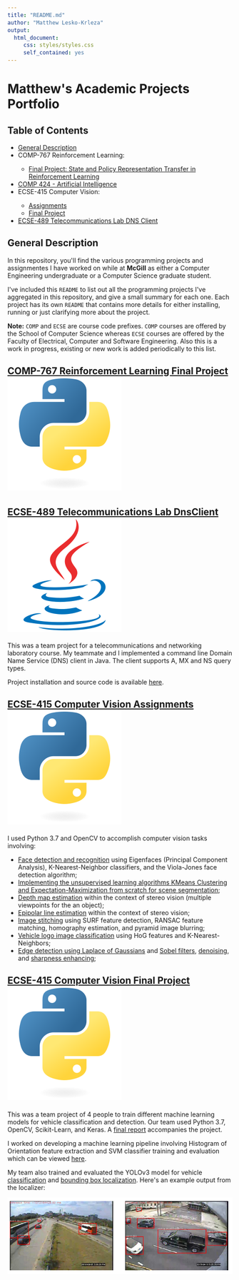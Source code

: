 ```yaml
---
title: "README.md"
author: "Matthew Lesko-Krleza"
output: 
  html_document:
     css: styles/styles.css
     self_contained: yes
---
```

<link rel="stylesheet" type="text/css" media="all" href="styles/styles.css" />
<link rel="stylesheet" href="https://cdn.rawgit.com/konpa/devicon/master/devicon.min.css">

# Matthew's Academic Projects Portfolio
<h2>Table of Contents</h2>
<ul>
  <li><a href="#description"> General Description</a></li>
  <li>COMP-767 Reinforcement Learning:</li>
  <ul>
    <li><a href="#comp-767-reinforcement-learning-p">Final Project: State and Policy Representation Transfer in Reinforcement Learning</a></li>
  </ul>
  <li><a href="#comp424-artificial-intelligence">COMP 424 - Artificial Intelligence</a></li>
  <li>ECSE-415 Computer Vision:</li>
  <ul>
    <li><a href="ecse-415-computer-vision-a">Assignments</li>
    <li><a href="ecse-415-computer-vision-p">Final Project</li>
  </ul>
  <li><a href="#ecse-489-telecommunications-lab">ECSE-489 Telecommunications Lab DNS Client</a>
</ul>

<h2 id="description">General Description</h2>

In this repository, you'll find the various programming projects and assignmentes I have worked on
while at __McGill__ as either a Computer Engineering undergraduate or a Computer
Science graduate student.

I've included this `README` to list out all the programming projects I've
aggregated in this repository, and give a small summary for each one.
Each project has its own `README` that contains more details for either
installing, running or just clarifying more about the project.

__Note:__ `COMP` and `ECSE` are course code prefixes. `COMP` courses are offered by the School of Computer Science whereas `ECSE` courses are offered by the Faculty of Electrical, Computer and Software Engineering. Also this is a work in progress, existing or new work is added periodically to this list.

<h2 id="comp-767-reinforcement-learning-p">
  <a href="https://github.com/mattesko/Transfer-Deep-Reinforcement-Learning">
COMP-767 Reinforcement Learning Final Project
  <img src="icons/python-original.svg" class="icon">
</h2>

<h2 id="ecse-489-telecommunications-lab">
  <a href="https://github.com/mattesko/DnsClient">ECSE-489 Telecommunications Lab DnsClient</a>
  <img src="icons/java-original.svg" class="icon">
</h2> 
This was a team project for a telecommunications and networking laboratory course. 
My teammate and I implemented a command line Domain Name Service (DNS) client in Java.
The client supports A, MX and NS query types. 

Project installation and source code is available [here](https://github.com/mattesko/DnsClient).

<h2 id="ecse-415-computer-vision-a">
  <a href="https://github.com/mattesko/ECSE415-Assignments">ECSE-415 Computer Vision Assignments</a>
  <img src="icons/python-original.svg" class="icon">
</h2> 

<!-- ## [ECSE-415 Computer Vision](https://github.com/mattesko/ECSE415-Assignments) ![icon][python-icon] -->
I used Python 3.7 and OpenCV to accomplish computer vision tasks involving: 
- [Face detection and recognition](https://github.com/mattesko/ECSE415-Assignments/blob/master/Assignment_4/face_detection.ipynb) using Eigenfaces (Principal Component Analysis), K-Nearest-Neighbor classifiers, and the Viola-Jones face detection algorithm;
- [Implementing the unsupervised learning algorithms KMeans Clustering and Expectation-Maximization from scratch for scene segmentation](https://github.com/mattesko/ECSE415-Assignments/blob/master/Assignment_3/Kmeans_EM.ipynb);
- [Depth map estimation](https://github.com/mattesko/ECSE415-Assignments/blob/master/Assignment_3/Depth_Estimation.ipynb) within the context of stereo vision (multiple viewpoints for the an object);
- [Epipolar line estimation](https://github.com/mattesko/ECSE415-Assignments/blob/master/Assignment_3/Epipolar_Geometry.ipynb) within the context of stereo vision;
- [Image stitching](https://github.com/mattesko/ECSE415-Assignments/blob/master/Assignment_2/stitching.ipynb) using SURF feature detection, RANSAC feature matching, homography estimation, and pyramid image blurring;
- [Vehicle logo image classification](https://github.com/mattesko/ECSE415-Assignments/blob/master/Assignment_2/classification.ipynb) using HoG features and K-Nearest-Neighbors;
- [Edge detection using Laplace of Gaussians](https://github.com/mattesko/ECSE415-Assignments/blob/master/Assignment_1/LoG_edge.ipynb) and [Sobel filters](https://github.com/mattesko/ECSE415-Assignments/blob/master/Assignment_1/sobel_edge.ipynb), [denoising](https://github.com/mattesko/ECSE415-Assignments/blob/master/Assignment_1/denoising.ipynb), and [sharpness enhancing](https://github.com/mattesko/ECSE415-Assignments/blob/master/Assignment_1/sharpening.ipynb);

<h2 id="ecse-415-computer-vision-">
  <a href="https://github.com/tristantoupin/ECSE415-FinalProject">ECSE-415 Computer Vision Final Project</a>
  <img src="icons/python-original.svg" class="icon">
</h2> 

This was a team project of 4 people to train different machine learning models for vehicle classification and detection. Our team used Python 3.7, OpenCV, Scikit-Learn, and Keras. 
A [final report](https://github.com/tristantoupin/ECSE415-FinalProject/blob/master/docs/ECSE_415_Project_Report.pdf) accompanies the project.

I worked on developing a machine learning pipeline involving Histogram of Orientation feature extraction and SVM classifier training and evaluation which can be viewed [here](https://github.com/tristantoupin/ECSE415-FinalProject/blob/master/classification/SVM_classifier.ipynb).

My team also trained and evaluated the YOLOv3 model for vehicle [classification](https://github.com/tristantoupin/ECSE415-FinalProject/blob/master/classification/CNN.ipynb) and [bounding box localization](https://github.com/tristantoupin/ECSE415-FinalProject/tree/master/localization). Here's an example output from the localizer:

<img src="figures/ecse-415-computer-vision/project_example.png">

<!-- References to images -->
[java-icon]: icons/java-original.svg
[python-icon]: icons/python-original.svg
